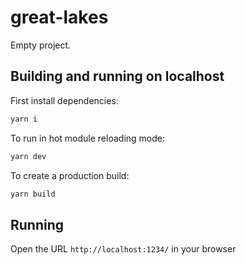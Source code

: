 # great-lakes

Empty project.

## Building and running on localhost

First install dependencies:

```sh
yarn i
```

To run in hot module reloading mode:

```sh
yarn dev
```

To create a production build:

```sh
yarn build
```

## Running

Open the URL `http://localhost:1234/` in your browser
